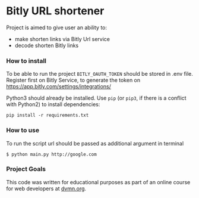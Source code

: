 # Bitly URL shortener

Project is aimed to give user an ability to:
- make shorten links via Bitly Url service
- decode shorten Bitly links

### How to install

To be able to run the project `BITLY_OAUTH_TOKEN` should be stored in .env file.
Register first on Bitly Service, to generate the token on https://app.bitly.com/settings/integrations/

Python3 should already be installed. 
Use `pip` (or `pip3`, if there is a conflict with Python2) to install dependencies:
```
pip install -r requirements.txt
```

### How to use

To run the script url should be passed as additional argument in terminal
```commandline
$ python main.py http://google.com 
```


### Project Goals

This code was written for educational purposes as part of an online course for web developers at [dvmn.org](https://dvmn.org/).